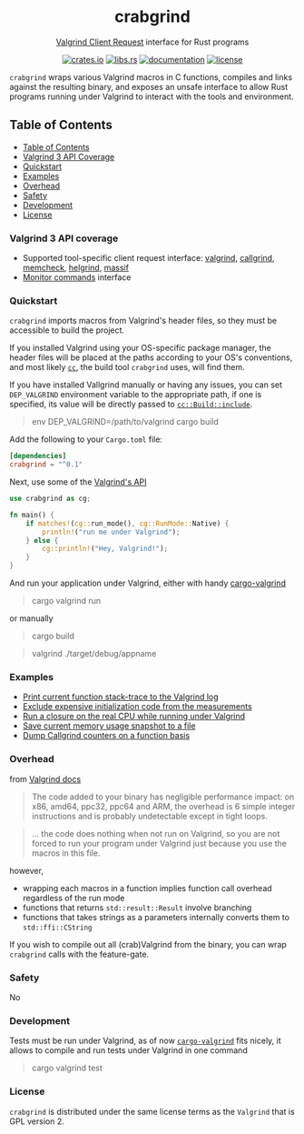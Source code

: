 <div align="center">
	<h1>crabgrind</h1>
	<p><a href="https://valgrind.org/docs/manual/manual-core-adv.html#manual-core-adv.clientreq">Valgrind Client Request</a> interface for Rust programs</p>

[crates.io]: https://crates.io/crates/crabgrind
[libs.rs]: https://lib.rs/crates/crabgrind
[documentation]: https://docs.rs/crabgrind
[license]: https://github.com/2dav/crabgrind/blob/main/LICENSE

[![crates.io](https://img.shields.io/crates/v/crabgrind)][crates.io]
[![libs.rs](https://img.shields.io/badge/libs.rs-crabgrind-orange)][libs.rs]
[![documentation](https://img.shields.io/docsrs/crabgrind)][documentation]
[![license](https://img.shields.io/crates/l/crabgrind)][license]

</div>

`crabgrind` wraps various Valgrind macros in C functions, compiles and links against
the resulting binary, and exposes an unsafe interface to allow Rust programs running under Valgrind to
interact with the tools and environment.

## Table of Contents
- [Table of Contents](#table-of-contents)
- [Valgrind 3 API Coverage](#valgind-3-api-coverage)
- [Quickstart](#quickstart)
- [Examples](#examples)
- [Overhead](#overhead)
- [Safety](#safety)
- [Development](#development)
- [License](#license)

### Valgrind 3 API coverage
- Supported tool-specific client request interface: 
[valgrind](https://valgrind.org/docs/manual/manual-core-adv.html#manual-core-adv.clientreq),
[callgrind](https://valgrind.org/docs/manual/cl-manual.html),
[memcheck](https://valgrind.org/docs/manual/mc-manual.html),
[helgrind](https://valgrind.org/docs/manual/hg-manual.html),
[massif](https://valgrind.org/docs/manual/ms-manual.html)
- [Monitor commands](https://valgrind.org/docs/manual/manual-core-adv.html#manual-core-adv.gdbserver-commandhandling) interface

### Quickstart
`crabgrind` imports macros from Valgrind's header files, so they must be accessible to build the project.

If you installed Valgrind using your OS-specific package manager, the header files will be placed at the paths
according to your OS's conventions, and most likely [`cc`](https://docs.rs/cc/latest/cc/index.html), the build
tool `crabgrind` uses, will find them.

If you have installed Vallgrind manually or having any issues, you can set `DEP_VALGRIND` environment variable to the appropriate path, if
one is specified, its value will be directly passed to [`cc::Build::include`](https://docs.rs/cc/latest/cc/struct.Build.html#method.include).
> env DEP_VALGRIND=/path/to/valgrind cargo build

Add the following to your `Cargo.toml` file:
```toml
[dependencies]
crabgrind = "^0.1"
```

Next, use some of the [Valgrind's API](https://docs.rs/crabgrind/0.1.5/crabgrind/#modules)
```rust
use crabgrind as cg;

fn main() {
    if matches!(cg::run_mode(), cg::RunMode::Native) {
        println!("run me under Valgrind");
    } else {
        cg::println!("Hey, Valgrind!");
    }
}
```
And run your application under Valgrind, either with handy [cargo-valgrind](https://github.com/jfrimmel/cargo-valgrind) 
> cargo valgrind run

or manually

> cargo build

> valgrind ./target/debug/appname

### Examples
- [Print current function stack-trace to the Valgrind log](https://docs.rs/crabgrind/latest/crabgrind/#print-current-function-stack-trace-to-the-valgrind-log)
- [Exclude expensive initialization code from the measurements](https://docs.rs/crabgrind/latest/crabgrind/#exclude-expensive-initialization-code-from-the-measurements)
- [Run a closure on the real CPU while running under Valgrind](https://docs.rs/crabgrind/latest/crabgrind/#run-a-closure-on-the-real-cpu-while-running-under-valgrind)
- [Save current memory usage snapshot to a file](https://docs.rs/crabgrind/latest/crabgrind/#save-current-memory-usage-snapshot-to-a-file)
- [Dump Callgrind counters on a function basis](https://docs.rs/crabgrind/latest/crabgrind/#dump-callgrind-counters-on-a-function-basis)

### Overhead
from [Valgrind docs](https://valgrind.org/docs/manual/manual-core-adv.html)
> The code added to your binary has negligible performance impact: on x86, amd64, ppc32, ppc64 and ARM,
 the overhead is 6 simple integer instructions and is probably undetectable except in tight loops.

> ... the code does nothing when not run on Valgrind, so you are not forced to run your program
under Valgrind just because you use the macros in this file.

however,
- wrapping each macros in a function implies function call overhead regardless of the run mode
- functions that returns `std::result::Result` involve branching
- functions that takes strings as a parameters internally converts them to `std::ffi::CString`

If you wish to compile out all (crab)Valgrind from the binary, you can wrap `crabgrind` calls with 
the feature-gate.

### Safety
No

### Development
Tests must be run under Valgrind, as of now [`cargo-valgrind`](https://github.com/jfrimmel/cargo-valgrind)
fits nicely, it allows to compile and run tests under Valgrind in one command
> cargo valgrind test

### License
`crabgrind` is distributed under the same license terms as the `Valgrind` that is GPL version 2.
